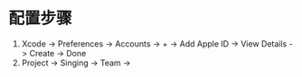 # 配置步骤

1. Xcode -> Preferences -> Accounts -> + -> Add Apple ID -> View Details -> Create -> Done
2. Project -> Singing -> Team -> 
